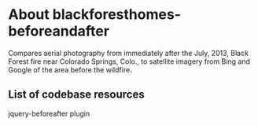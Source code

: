 About blackforesthomes-beforeandafter
======

Compares aerial photography from immediately after the July, 2013, Black Forest fire near Colorado Springs, Colo., to satellite imagery from Bing and Google of the area before the wildfire.


List of codebase resources
-----
jquery-beforeafter plugin